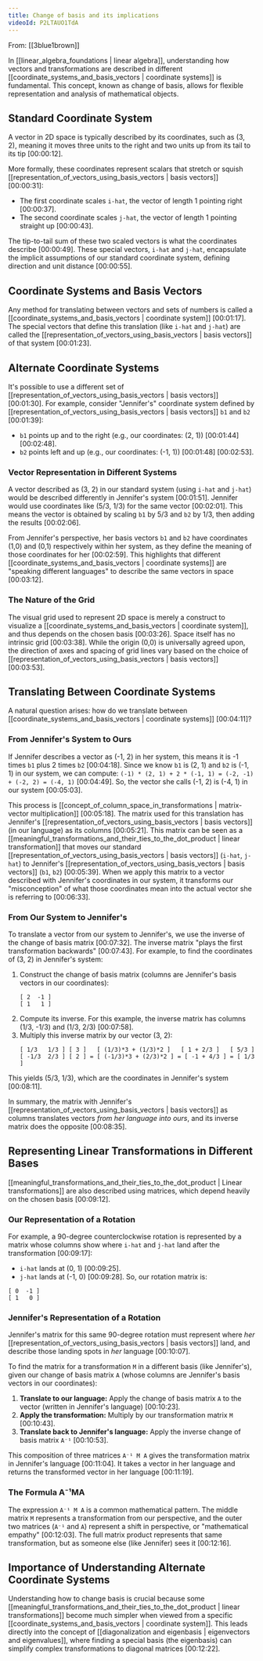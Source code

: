```yaml
---
title: Change of basis and its implications
videoId: P2LTAUO1TdA
---
```


From: [[3blue1brown]] <br/> 

In [[linear_algebra_foundations | linear algebra]], understanding how vectors and transformations are described in different [[coordinate_systems_and_basis_vectors | coordinate systems]] is fundamental. This concept, known as change of basis, allows for flexible representation and analysis of mathematical objects.

## Standard Coordinate System

A vector in 2D space is typically described by its coordinates, such as (3, 2), meaning it moves three units to the right and two units up from its tail to its tip <a class="yt-timestamp" data-t="00:00:12">[00:00:12]</a>.

More formally, these coordinates represent scalars that stretch or squish [[representation_of_vectors_using_basis_vectors | basis vectors]] <a class="yt-timestamp" data-t="00:00:31">[00:00:31]</a>:
*   The first coordinate scales `i-hat`, the vector of length 1 pointing right <a class="yt-timestamp" data-t="00:00:37">[00:00:37]</a>.
*   The second coordinate scales `j-hat`, the vector of length 1 pointing straight up <a class="yt-timestamp" data-t="00:00:43">[00:00:43]</a>.

The tip-to-tail sum of these two scaled vectors is what the coordinates describe <a class="yt-timestamp" data-t="00:00:49">[00:00:49]</a>. These special vectors, `i-hat` and `j-hat`, encapsulate the implicit assumptions of our standard coordinate system, defining direction and unit distance <a class="yt-timestamp" data-t="00:00:55">[00:00:55]</a>.

## Coordinate Systems and Basis Vectors

Any method for translating between vectors and sets of numbers is called a [[coordinate_systems_and_basis_vectors | coordinate system]] <a class="yt-timestamp" data-t="00:01:17">[00:01:17]</a>. The special vectors that define this translation (like `i-hat` and `j-hat`) are called the [[representation_of_vectors_using_basis_vectors | basis vectors]] of that system <a class="yt-timestamp" data-t="00:01:23">[00:01:23]</a>.

## Alternate Coordinate Systems

It's possible to use a different set of [[representation_of_vectors_using_basis_vectors | basis vectors]] <a class="yt-timestamp" data-t="00:01:30">[00:01:30]</a>. For example, consider "Jennifer's" coordinate system defined by [[representation_of_vectors_using_basis_vectors | basis vectors]] `b1` and `b2` <a class="yt-timestamp" data-t="00:01:39">[00:01:39]</a>:
*   `b1` points up and to the right (e.g., our coordinates: (2, 1)) <a class="yt-timestamp" data-t="00:01:44">[00:01:44]</a> <a class="yt-timestamp" data-t="00:02:48">[00:02:48]</a>.
*   `b2` points left and up (e.g., our coordinates: (-1, 1)) <a class="yt-timestamp" data-t="00:01:48">[00:01:48]</a> <a class="yt-timestamp" data-t="00:02:53">[00:02:53]</a>.

### Vector Representation in Different Systems

A vector described as (3, 2) in our standard system (using `i-hat` and `j-hat`) would be described differently in Jennifer's system <a class="yt-timestamp" data-t="00:01:51">[00:01:51]</a>. Jennifer would use coordinates like (5/3, 1/3) for the same vector <a class="yt-timestamp" data-t="00:02:01">[00:02:01]</a>. This means the vector is obtained by scaling `b1` by 5/3 and `b2` by 1/3, then adding the results <a class="yt-timestamp" data-t="00:02:06">[00:02:06]</a>.

From Jennifer's perspective, her basis vectors `b1` and `b2` have coordinates (1,0) and (0,1) respectively within her system, as they define the meaning of those coordinates for her <a class="yt-timestamp" data-t="00:02:59">[00:02:59]</a>. This highlights that different [[coordinate_systems_and_basis_vectors | coordinate systems]] are "speaking different languages" to describe the same vectors in space <a class="yt-timestamp" data-t="00:03:12">[00:03:12]</a>.

### The Nature of the Grid

The visual grid used to represent 2D space is merely a construct to visualize a [[coordinate_systems_and_basis_vectors | coordinate system]], and thus depends on the chosen basis <a class="yt-timestamp" data-t="00:03:26">[00:03:26]</a>. Space itself has no intrinsic grid <a class="yt-timestamp" data-t="00:03:38">[00:03:38]</a>. While the origin (0,0) is universally agreed upon, the direction of axes and spacing of grid lines vary based on the choice of [[representation_of_vectors_using_basis_vectors | basis vectors]] <a class="yt-timestamp" data-t="00:03:53">[00:03:53]</a>.

## Translating Between Coordinate Systems

A natural question arises: how do we translate between [[coordinate_systems_and_basis_vectors | coordinate systems]] <a class="yt-timestamp" data-t="00:04:11">[00:04:11]</a>?

### From Jennifer's System to Ours

If Jennifer describes a vector as (-1, 2) in her system, this means it is -1 times `b1` plus 2 times `b2` <a class="yt-timestamp" data-t="00:04:18">[00:04:18]</a>. Since we know `b1` is (2, 1) and `b2` is (-1, 1) in our system, we can compute:
`(-1) * (2, 1) + 2 * (-1, 1) = (-2, -1) + (-2, 2) = (-4, 1)` <a class="yt-timestamp" data-t="00:04:49">[00:04:49]</a>.
So, the vector she calls (-1, 2) is (-4, 1) in our system <a class="yt-timestamp" data-t="00:05:03">[00:05:03]</a>.

This process is [[concept_of_column_space_in_transformations | matrix-vector multiplication]] <a class="yt-timestamp" data-t="00:05:18">[00:05:18]</a>. The matrix used for this translation has Jennifer's [[representation_of_vectors_using_basis_vectors | basis vectors]] (in our language) as its columns <a class="yt-timestamp" data-t="00:05:21">[00:05:21]</a>. This matrix can be seen as a [[meaningful_transformations_and_their_ties_to_the_dot_product | linear transformation]] that moves our standard [[representation_of_vectors_using_basis_vectors | basis vectors]] (`i-hat`, `j-hat`) to Jennifer's [[representation_of_vectors_using_basis_vectors | basis vectors]] (`b1`, `b2`) <a class="yt-timestamp" data-t="00:05:39">[00:05:39]</a>. When we apply this matrix to a vector described with Jennifer's coordinates in our system, it transforms our "misconception" of what those coordinates mean into the actual vector she is referring to <a class="yt-timestamp" data-t="00:06:33">[00:06:33]</a>.

### From Our System to Jennifer's

To translate a vector from our system to Jennifer's, we use the inverse of the change of basis matrix <a class="yt-timestamp" data-t="00:07:32">[00:07:32]</a>. The inverse matrix "plays the first transformation backwards" <a class="yt-timestamp" data-t="00:07:43">[00:07:43]</a>. For example, to find the coordinates of (3, 2) in Jennifer's system:
1.  Construct the change of basis matrix (columns are Jennifer's basis vectors in our coordinates):
    ```
    [ 2  -1 ]
    [ 1   1 ]
    ```
2.  Compute its inverse. For this example, the inverse matrix has columns (1/3, -1/3) and (1/3, 2/3) <a class="yt-timestamp" data-t="00:07:58">[00:07:58]</a>.
3.  Multiply this inverse matrix by our vector (3, 2):
    ```
    [ 1/3   1/3 ] [ 3 ]   [ (1/3)*3 + (1/3)*2 ]   [ 1 + 2/3 ]   [ 5/3 ]
    [ -1/3  2/3 ] [ 2 ] = [ (-1/3)*3 + (2/3)*2 ] = [ -1 + 4/3 ] = [ 1/3 ]
    ```
This yields (5/3, 1/3), which are the coordinates in Jennifer's system <a class="yt-timestamp" data-t="00:08:11">[00:08:11]</a>.

In summary, the matrix with Jennifer's [[representation_of_vectors_using_basis_vectors | basis vectors]] as columns translates vectors *from her language into ours*, and its inverse matrix does the opposite <a class="yt-timestamp" data-t="00:08:35">[00:08:35]</a>.

## Representing Linear Transformations in Different Bases

[[meaningful_transformations_and_their_ties_to_the_dot_product | Linear transformations]] are also described using matrices, which depend heavily on the chosen basis <a class="yt-timestamp" data-t="00:09:12">[00:09:12]</a>.

### Our Representation of a Rotation

For example, a 90-degree counterclockwise rotation is represented by a matrix whose columns show where `i-hat` and `j-hat` land after the transformation <a class="yt-timestamp" data-t="00:09:17">[00:09:17]</a>:
*   `i-hat` lands at (0, 1) <a class="yt-timestamp" data-t="00:09:25">[00:09:25]</a>.
*   `j-hat` lands at (-1, 0) <a class="yt-timestamp" data-t="00:09:28">[00:09:28]</a>.
So, our rotation matrix is:
```
[ 0  -1 ]
[ 1   0 ]
```

### Jennifer's Representation of a Rotation

Jennifer's matrix for this same 90-degree rotation must represent where *her* [[representation_of_vectors_using_basis_vectors | basis vectors]] land, and describe those landing spots in *her* language <a class="yt-timestamp" data-t="00:10:07">[00:10:07]</a>.

To find the matrix for a transformation `M` in a different basis (like Jennifer's), given our change of basis matrix `A` (whose columns are Jennifer's basis vectors in our coordinates):
1.  **Translate to our language:** Apply the change of basis matrix `A` to the vector (written in Jennifer's language) <a class="yt-timestamp" data-t="00:10:23">[00:10:23]</a>.
2.  **Apply the transformation:** Multiply by our transformation matrix `M` <a class="yt-timestamp" data-t="00:10:43">[00:10:43]</a>.
3.  **Translate back to Jennifer's language:** Apply the inverse change of basis matrix `A⁻¹` <a class="yt-timestamp" data-t="00:10:53">[00:10:53]</a>.

This composition of three matrices `A⁻¹ M A` gives the transformation matrix in Jennifer's language <a class="yt-timestamp" data-t="00:11:04">[00:11:04]</a>. It takes a vector in her language and returns the transformed vector in her language <a class="yt-timestamp" data-t="00:11:19">[00:11:19]</a>.

### The Formula A⁻¹MA

The expression `A⁻¹ M A` is a common mathematical pattern. The middle matrix `M` represents a transformation from our perspective, and the outer two matrices (`A⁻¹` and `A`) represent a shift in perspective, or "mathematical empathy" <a class="yt-timestamp" data-t="00:12:03">[00:12:03]</a>. The full matrix product represents that same transformation, but as someone else (like Jennifer) sees it <a class="yt-timestamp" data-t="00:12:16">[00:12:16]</a>.

## Importance of Understanding Alternate Coordinate Systems

Understanding how to change basis is crucial because some [[meaningful_transformations_and_their_ties_to_the_dot_product | linear transformations]] become much simpler when viewed from a specific [[coordinate_systems_and_basis_vectors | coordinate system]]. This leads directly into the concept of [[diagonalization and eigenbasis | eigenvectors and eigenvalues]], where finding a special basis (the eigenbasis) can simplify complex transformations to diagonal matrices <a class="yt-timestamp" data-t="00:12:22">[00:12:22]</a>.